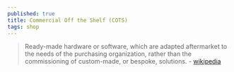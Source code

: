 ```yaml
---
published: true
title: Commercial Off the Shelf (COTS)
tags: shop
---
```

> Ready-made hardware or software, which are adapted aftermarket to the needs of the purchasing organization, rather than the commissioning of custom-made, or bespoke, solutions. - [wikipedia](https://en.wikipedia.org/wiki/Commercial_off-the-shelf)
